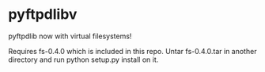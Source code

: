 pyftpdlibv
==========

pyftpdlib now with virtual filesystems!

Requires fs-0.4.0 which is included in this repo. Untar fs-0.4.0.tar in another directory and run python setup.py install on it.
